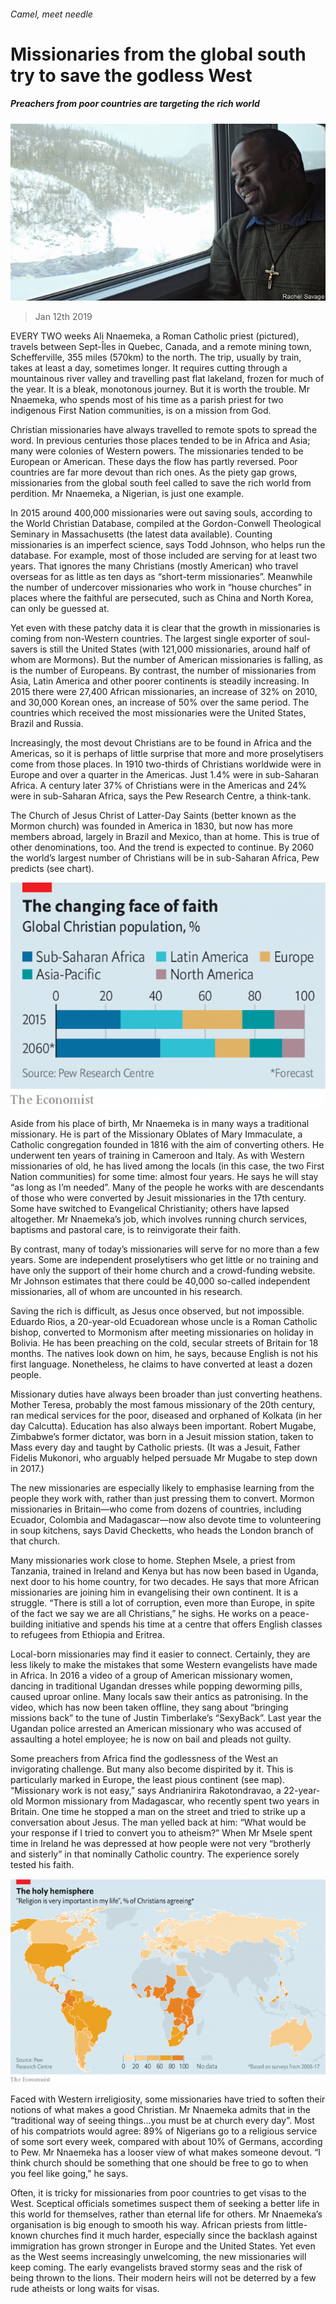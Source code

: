 ###### Camel, meet needle

# Missionaries from the global south try to save the godless West 

##### Preachers from poor countries are targeting the rich world 

![image](images/20190112_IRP001_0.jpg) 

> Jan 12th 2019 

 

EVERY TWO weeks Ali Nnaemeka, a Roman Catholic priest (pictured), travels between Sept-Îles in Quebec, Canada, and a remote mining town, Schefferville, 355 miles (570km) to the north. The trip, usually by train, takes at least a day, sometimes longer. It requires cutting through a mountainous river valley and travelling past flat lakeland, frozen for much of the year. It is a bleak, monotonous journey. But it is worth the trouble. Mr Nnaemeka, who spends most of his time as a parish priest for two indigenous First Nation communities, is on a mission from God. 

Christian missionaries have always travelled to remote spots to spread the word. In previous centuries those places tended to be in Africa and Asia; many were colonies of Western powers. The missionaries tended to be European or American. These days the flow has partly reversed. Poor countries are far more devout than rich ones. As the piety gap grows, missionaries from the global south feel called to save the rich world from perdition. Mr Nnaemeka, a Nigerian, is just one example. 

In 2015 around 400,000 missionaries were out saving souls, according to the World Christian Database, compiled at the Gordon-Conwell Theological Seminary in Massachusetts (the latest data available). Counting missionaries is an imperfect science, says Todd Johnson, who helps run the database. For example, most of those included are serving for at least two years. That ignores the many Christians (mostly American) who travel overseas for as little as ten days as “short-term missionaries”. Meanwhile the number of undercover missionaries who work in “house churches” in places where the faithful are persecuted, such as China and North Korea, can only be guessed at. 

Yet even with these patchy data it is clear that the growth in missionaries is coming from non-Western countries. The largest single exporter of soul-savers is still the United States (with 121,000 missionaries, around half of whom are Mormons). But the number of American missionaries is falling, as is the number of Europeans. By contrast, the number of missionaries from Asia, Latin America and other poorer continents is steadily increasing. In 2015 there were 27,400 African missionaries, an increase of 32% on 2010, and 30,000 Korean ones, an increase of 50% over the same period. The countries which received the most missionaries were the United States, Brazil and Russia. 

Increasingly, the most devout Christians are to be found in Africa and the Americas, so it is perhaps of little surprise that more and more proselytisers come from those places. In 1910 two-thirds of Christians worldwide were in Europe and over a quarter in the Americas. Just 1.4% were in sub-Saharan Africa. A century later 37% of Christians were in the Americas and 24% were in sub-Saharan Africa, says the Pew Research Centre, a think-tank. 

The Church of Jesus Christ of Latter-Day Saints (better known as the Mormon church) was founded in America in 1830, but now has more members abroad, largely in Brazil and Mexico, than at home. This is true of other denominations, too. And the trend is expected to continue. By 2060 the world’s largest number of Christians will be in sub-Saharan Africa, Pew predicts (see chart). 

![image](images/20190112_IRC104.png) 

Aside from his place of birth, Mr Nnaemeka is in many ways a traditional missionary. He is part of the Missionary Oblates of Mary Immaculate, a Catholic congregation founded in 1816 with the aim of converting others. He underwent ten years of training in Cameroon and Italy. As with Western missionaries of old, he has lived among the locals (in this case, the two First Nation communities) for some time: almost four years. He says he will stay “as long as I’m needed”. Many of the people he works with are descendants of those who were converted by Jesuit missionaries in the 17th century. Some have switched to Evangelical Christianity; others have lapsed altogether. Mr Nnaemeka’s job, which involves running church services, baptisms and pastoral care, is to reinvigorate their faith. 

By contrast, many of today’s missionaries will serve for no more than a few years. Some are independent proselytisers who get little or no training and have only the support of their home church and a crowd-funding website. Mr Johnson estimates that there could be 40,000 so-called independent missionaries, all of whom are uncounted in his research. 

Saving the rich is difficult, as Jesus once observed, but not impossible. Eduardo Rios, a 20-year-old Ecuadorean whose uncle is a Roman Catholic bishop, converted to Mormonism after meeting missionaries on holiday in Bolivia. He has been preaching on the cold, secular streets of Britain for 18 months. The natives look down on him, he says, because English is not his first language. Nonetheless, he claims to have converted at least a dozen people. 

Missionary duties have always been broader than just converting heathens. Mother Teresa, probably the most famous missionary of the 20th century, ran medical services for the poor, diseased and orphaned of Kolkata (in her day Calcutta). Education has also always been important. Robert Mugabe, Zimbabwe’s former dictator, was born in a Jesuit mission station, taken to Mass every day and taught by Catholic priests. (It was a Jesuit, Father Fidelis Mukonori, who arguably helped persuade Mr Mugabe to step down in 2017.) 

The new missionaries are especially likely to emphasise learning from the people they work with, rather than just pressing them to convert. Mormon missionaries in Britain—who come from dozens of countries, including Ecuador, Colombia and Madagascar—now also devote time to volunteering in soup kitchens, says David Checketts, who heads the London branch of that church. 

Many missionaries work close to home. Stephen Msele, a priest from Tanzania, trained in Ireland and Kenya but has now been based in Uganda, next door to his home country, for two decades. He says that more African missionaries are joining him in evangelising their own continent. It is a struggle. “There is still a lot of corruption, even more than Europe, in spite of the fact we say we are all Christians,” he sighs. He works on a peace-building initiative and spends his time at a centre that offers English classes to refugees from Ethiopia and Eritrea. 

Local-born missionaries may find it easier to connect. Certainly, they are less likely to make the mistakes that some Western evangelists have made in Africa. In 2016 a video of a group of American missionary women, dancing in traditional Ugandan dresses while popping deworming pills, caused uproar online. Many locals saw their antics as patronising. In the video, which has now been taken offline, they sang about “bringing missions back” to the tune of Justin Timberlake’s “SexyBack”. Last year the Ugandan police arrested an American missionary who was accused of assaulting a hotel employee; he is now on bail and pleads not guilty. 

Some preachers from Africa find the godlessness of the West an invigorating challenge. But many also become dispirited by it. This is particularly marked in Europe, the least pious continent (see map). “Missionary work is not easy,” says Andrianirira Rakotondravao, a 22-year-old Mormon missionary from Madagascar, who recently spent two years in Britain. One time he stopped a man on the street and tried to strike up a conversation about Jesus. The man yelled back at him: “What would be your response if I tried to convert you to atheism?” When Mr Msele spent time in Ireland he was depressed at how people were not very “brotherly and sisterly” in that nominally Catholic country. The experience sorely tested his faith. 

![image](images/20190112_IRM987.png) 

Faced with Western irreligiosity, some missionaries have tried to soften their notions of what makes a good Christian. Mr Nnaemeka admits that in the “traditional way of seeing things...you must be at church every day”. Most of his compatriots would agree: 89% of Nigerians go to a religious service of some sort every week, compared with about 10% of Germans, according to Pew. Mr Nnaemeka has a looser view of what makes someone devout. “I think church should be something that one should be free to go to when you feel like going,” he says. 

Often, it is tricky for missionaries from poor countries to get visas to the West. Sceptical officials sometimes suspect them of seeking a better life in this world for themselves, rather than eternal life for others. Mr Nnaemeka’s organisation is big enough to smooth his way. African priests from little-known churches find it much harder, especially since the backlash against immigration has grown stronger in Europe and the United States. Yet even as the West seems increasingly unwelcoming, the new missionaries will keep coming. The early evangelists braved stormy seas and the risk of being thrown to the lions. Their modern heirs will not be deterred by a few rude atheists or long waits for visas. 

